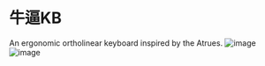 # 牛逼KB
An ergonomic ortholinear keyboard inspired by the Atrues.
![image](https://github.com/HWXLR8/niubkb/assets/24576775/c121f15f-6c2a-4000-8203-865f408dbdc6)
![image](https://github.com/HWXLR8/niubkb/assets/24576775/099b689f-d3df-4226-a905-ab7778cb589a)
